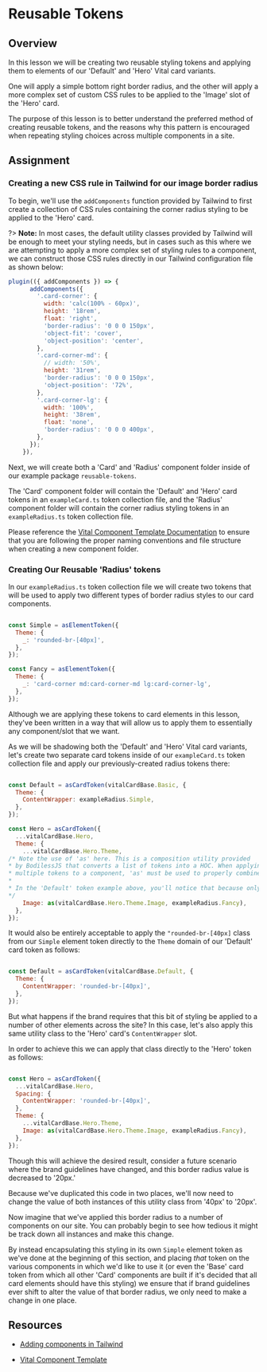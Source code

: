 # Reusable Tokens

## Overview

In this lesson we will be creating two reusable styling tokens and applying them to elements of our 'Default' and 'Hero' Vital card variants.

One will apply a simple bottom right border radius, and the other will apply a more complex set of custom CSS rules to be applied to the 'Image' slot of the 'Hero' card.

The purpose of this lesson is to better understand the preferred method of creating reusable tokens, and the reasons why this pattern is encouraged when repeating styling choices across multiple components in a site.

## Assignment

### Creating a new CSS rule in Tailwind for our image border radius

To begin, we'll use the `addComponents` function provided by Tailwind to first create a collection of CSS rules containing the corner radius styling to be applied to the 'Hero' card.

?> **Note:** In most cases, the default utility classes provided by Tailwind will be enough to meet your styling needs, but in cases such as this where we are attempting to apply a more complex set of styling rules to a component, we can construct those CSS rules directly in our Tailwind configuration file as shown below:

```js
plugin(({ addComponents }) => {
      addComponents({
        '.card-corner': {
          width: 'calc(100% - 60px)',
          height: '18rem',
          float: 'right',
          'border-radius': '0 0 0 150px',
          'object-fit': 'cover',
          'object-position': 'center',
        },
        '.card-corner-md': {
          // width: '50%',
          height: '31rem',
          'border-radius': '0 0 0 150px',
          'object-position': '72%',
        },
        '.card-corner-lg': {
          width: '100%',
          height: '38rem',
          float: 'none',
          'border-radius': '0 0 0 400px',
        },
      });
    }),
```

Next, we will create both a 'Card' and 'Radius' component folder inside of our example package `reusable-tokens`.

The 'Card' component folder will contain the 'Default' and 'Hero' card tokens in an `exampleCard.ts` token collection file, and the 'Radius' component folder will contain the corner radius styling tokens in an `exampleRadius.ts` token collection file.

Please reference the [Vital Component Template Documentation](../../Guides/ComponentTemplate) to ensure that you are following the proper naming conventions and file structure when creating a new component folder.

### Creating Our Reusable 'Radius' tokens

In our `exampleRadius.ts` token collection file we will create two tokens that will be used to apply two different types of border radius styles to our card components.

```js

const Simple = asElementToken({
  Theme: {
    _: 'rounded-br-[40px]',
  },
});

const Fancy = asElementToken({
  Theme: {
    _: 'card-corner md:card-corner-md lg:card-corner-lg',
  },
});

```

Although we are applying these tokens to card elements in this lesson, they've been written in a way that will allow us to apply them to essentially any component/slot that we want.

As we will be shadowing both the 'Default' and 'Hero' Vital card variants, let's create two separate card tokens inside of our `exampleCard.ts` token collection file and apply our previously-created radius tokens there:

```js

const Default = asCardToken(vitalCardBase.Basic, {
  Theme: {
    ContentWrapper: exampleRadius.Simple,
  },
});

const Hero = asCardToken({
  ...vitalCardBase.Hero,
  Theme: {
    ...vitalCardBase.Hero.Theme,
/* Note the use of 'as' here. This is a composition utility provided 
* by BodilessJS that converts a list of tokens into a HOC. When applying
* multiple tokens to a component, 'as' must be used to properly combine them.
*
* In the 'Default' token example above, you'll notice that because only one * token is being applied to the 'ContentWrapper' slot, 'as' is not needed.
*/
    Image: as(vitalCardBase.Hero.Theme.Image, exampleRadius.Fancy),
  },
});

```

It would also be entirely acceptable to apply the `"rounded-br-[40px]` class from our `Simple` element token directly to the `Theme` domain of our 'Default' card token as follows:

```js

const Default = asCardToken(vitalCardBase.Default, {
  Theme: {
    ContentWrapper: 'rounded-br-[40px]',
  },
});

```

But what happens if the brand requires that this bit of styling be applied to a number of other elements across the site? In this case, let's also apply this same utility class to the 'Hero' card's `ContentWrapper` slot.

In order to achieve this we can apply that class directly to the 'Hero' token as follows:

```js

const Hero = asCardToken({
  ...vitalCardBase.Hero,
  Spacing: {
    ContentWrapper: 'rounded-br-[40px]',
  },
  Theme: {
    ...vitalCardBase.Hero.Theme,
    Image: as(vitalCardBase.Hero.Theme.Image, exampleRadius.Fancy),
  },
});

```

Though this will achieve the desired result, consider a future scenario where the brand guidelines have changed, and this border radius value is decreased to '20px.'

Because we've duplicated this code in two places, we'll now need to change the value of both instances of this utility class from '40px' to '20px'.

Now imagine that we've applied this border radius to a number of components on our site. You can probably begin to see how tedious it might be track down all instances and make this change.

By instead encapsulating this styling in its own `Simple` element token as we've done at the beginning of this section, and placing _that_ token on the various components in which we'd like to use it (or even the 'Base' card token from which all other 'Card' components are built if it's decided that all card elements should have this styling) we ensure that if brand guidelines ever shift to alter the value of that border radius, we only need to make a change in one place.

## Resources

* [Adding components in Tailwind](https://tailwindcss.com/docs/plugins#adding-components)

* [Vital Component Template](../../Guides/ComponentTemplate)

